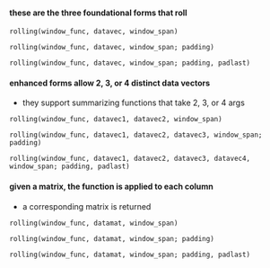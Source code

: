 
#### these are the three foundational forms that roll

```
rolling(window_func, datavec, window_span)

rolling(window_func, datavec, window_span; padding)

rolling(window_func, datavec, window_span; padding, padlast)
```

#### enhanced forms allow 2, 3, or 4 distinct data vectors

- they support summarizing functions that take 2, 3, or 4 args

```
rolling(window_func, datavec1, datavec2, window_span)

rolling(window_func, datavec1, datavec2, datavec3, window_span; padding)

rolling(window_func, datavec1, datavec2, datavec3, datavec4, window_span; padding, padlast)
```

#### given a matrix, the function is applied to each column
- a corresponding matrix is returned

```
rolling(window_func, datamat, window_span)

rolling(window_func, datamat, window_span; padding)

rolling(window_func, datamat, window_span; padding, padlast)
```


